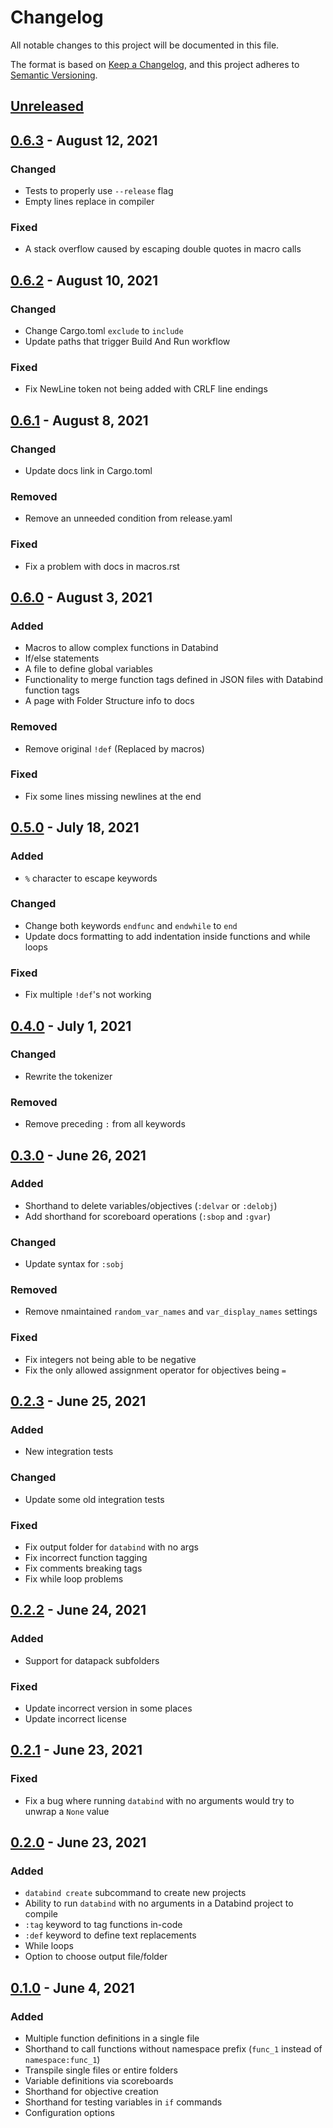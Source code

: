 # Changelog

All notable changes to this project will be documented in this file.

The format is based on [Keep a Changelog](https://keepachangelog.com/en/1.0.0/),
and this project adheres to [Semantic Versioning](https://semver.org/spec/v2.0.0.html).

## [Unreleased]

## [0.6.3] - August 12, 2021

### Changed

- Tests to properly use `--release` flag
- Empty lines replace in compiler

### Fixed

- A stack overflow caused by escaping double quotes in macro calls

## [0.6.2] - August 10, 2021

### Changed

- Change Cargo.toml `exclude` to `include`
- Update paths that trigger Build And Run workflow

### Fixed

- Fix NewLine token not being added with CRLF line endings

## [0.6.1] - August 8, 2021

### Changed

- Update docs link in Cargo.toml

### Removed

- Remove an unneeded condition from release.yaml

### Fixed

- Fix a problem with docs in macros.rst

## [0.6.0] - August 3, 2021

### Added

- Macros to allow complex functions in Databind
- If/else statements
- A file to define global variables
- Functionality to merge function tags defined in JSON files with Databind function tags
- A page with Folder Structure info to docs

### Removed

- Remove original `!def` (Replaced by macros)

### Fixed

- Fix some lines missing newlines at the end

## [0.5.0] - July 18, 2021

### Added

- `%` character to escape keywords

### Changed

- Change both keywords `endfunc` and `endwhile` to `end`
- Update docs formatting to add indentation inside functions and while loops

### Fixed

- Fix multiple `!def`'s not working

## [0.4.0] - July 1, 2021

### Changed

- Rewrite the tokenizer

### Removed

- Remove preceding `:` from all keywords

## [0.3.0] - June 26, 2021

### Added

- Shorthand to delete variables/objectives (`:delvar` or `:delobj`)
- Add shorthand for scoreboard operations (`:sbop` and `:gvar`)

### Changed

- Update syntax for `:sobj`

### Removed

- Remove nmaintained `random_var_names` and `var_display_names`
  settings

### Fixed

- Fix integers not being able to be negative
- Fix the only allowed assignment operator for objectives being `=`

## [0.2.3] - June 25, 2021

### Added

- New integration tests

### Changed

- Update some old integration tests

### Fixed

- Fix output folder for `databind` with no args
- Fix incorrect function tagging
- Fix comments breaking tags
- Fix while loop problems

## [0.2.2] - June 24, 2021

### Added

- Support for datapack subfolders

### Fixed

- Update incorrect version in some places
- Update incorrect license

## [0.2.1] - June 23, 2021

### Fixed

- Fix a bug where running `databind` with no arguments would try to
  unwrap a `None` value

## [0.2.0] - June 23, 2021

### Added

- `databind create` subcommand to create new projects
- Ability to run `databind` with no arguments in a Databind project to compile
- `:tag` keyword to tag functions in-code
- `:def` keyword to define text replacements
- While loops
- Option to choose output file/folder

## [0.1.0] - June 4, 2021

### Added

- Multiple function definitions in a single file
- Shorthand to call functions without namespace prefix (`func_1` instead of `namespace:func_1`)
- Transpile single files or entire folders
- Variable definitions via scoreboards
- Shorthand for objective creation
- Shorthand for testing variables in `if` commands
- Configuration options

[unreleased]: https://github.com/MysteryBlokHed/databind/compare/v0.6.3...HEAD
[0.6.3]: https://github.com/MysteryBlokHed/databind/compare/v0.6.2...v0.6.3
[0.6.2]: https://github.com/MysteryBlokHed/databind/compare/v0.6.1...v0.6.2
[0.6.1]: https://github.com/MysteryBlokHed/databind/compare/v0.6.0...v0.6.1
[0.6.0]: https://github.com/MysteryBlokHed/databind/compare/v0.5.0...v0.6.0
[0.5.0]: https://github.com/MysteryBlokHed/databind/compare/v0.4.0...v0.5.0
[0.4.0]: https://github.com/MysteryBlokHed/databind/compare/v0.3.0...v0.4.0
[0.3.0]: https://github.com/MysteryBlokHed/databind/compare/v0.2.3...v0.3.0
[0.2.3]: https://github.com/MysteryBlokHed/databind/compare/v0.2.2...v0.2.3
[0.2.2]: https://github.com/MysteryBlokHed/databind/compare/v0.2.1...v0.2.2
[0.2.1]: https://github.com/MysteryBlokHed/databind/compare/v0.2.0...v0.2.1
[0.2.0]: https://github.com/MysteryBlokHed/databind/compare/v0.1.0...v0.2.0
[0.1.0]: https://github.com/MysteryBlokHed/databind/releases/tag/v0.1.0
